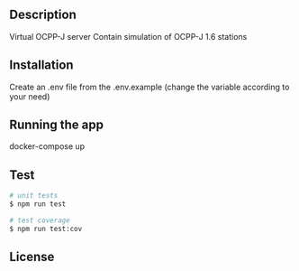## Description

Virtual OCPP-J server
Contain simulation of OCPP-J 1.6 stations

## Installation

Create an .env file from the .env.example (change the variable according to your need)

## Running the app

docker-compose up

## Test

```bash
# unit tests
$ npm run test

# test coverage
$ npm run test:cov
```

## License
